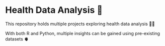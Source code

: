 # Health Data Analysis :hospital:

This repository holds multiple projects exploring health data analysis :health_worker:

With both R and Python, multiple insights can be gained using pre-existing datasets :anatomical_heart: